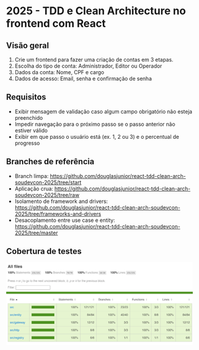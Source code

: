 # 2025 - TDD e Clean Architecture no frontend com React 

## Visão geral

1. Crie um frontend para fazer uma criação de contas em 3 etapas.
1. Escolha do tipo de conta: Administrador, Editor ou Operador
1. Dados da conta: Nome, CPF e cargo
1. Dados de acesso: Email, senha e confirmação de senha

## Requisitos

- Exibir mensagem de validação caso algum campo obrigatório não esteja preenchido
- Impedir navegação para o próximo passo se o passo anterior não estiver válido
- Exibir em que passo o usuário está (ex. 1, 2 ou 3) e o percentual de progresso

## Branches de referência

- Branch limpa: https://github.com/douglasjunior/react-tdd-clean-arch-soudevcon-2025/tree/start
- Aplicação crua: https://github.com/douglasjunior/react-tdd-clean-arch-soudevcon-2025/tree/raw
- Isolamento de framework and drivers: https://github.com/douglasjunior/react-tdd-clean-arch-soudevcon-2025/tree/frameworks-and-drivers
- Desacoplamento entre use case e entity: https://github.com/douglasjunior/react-tdd-clean-arch-soudevcon-2025/tree/master

## Cobertura de testes

![Cobertura de testes](./coverage.png)

